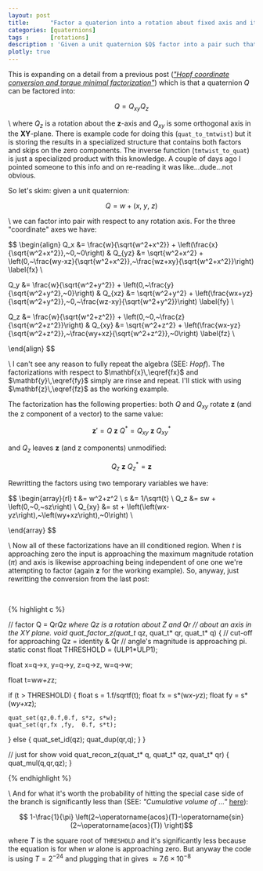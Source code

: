 ```yaml
---
layout: post
title:      "Factor a quaterion into a rotation about fixed axis and its orthogonal complement"
categories: [quaternions]
tags :      [rotations]
description : 'Given a unit quaternion $Q$ factor into a pair such that $Q = Q_rQ_a$ where $a$ is a predefined axis and $r$ is an orthogonal axis'
plotly: true
---
```


This is expanding on a detail from a previous post ([*"Hopf coordinate conversion and torque minimal factorization"*](https://marc-b-reynolds.github.io/quaternions/2017/05/12/HopfCoordConvert.html)) which is that a quaternion $Q$ can be factored into:

$$Q = Q_{xy}Q_z$$

\\
where $Q_z$ is a rotation about the $\mathbf{z}$-axis and $Q_{xy}$ is some orthogonal axis in the $\mathbf{XY}$-plane. There is example code for doing this (`quat_to_tmtwist`) but it is storing the results in a specialized structure that contains both factors and skips on the zero components. The inverse function (`tmtwist_to_quat`) is just a specialized product with this knowledge.  A couple of days ago I pointed someone to this info and on re-reading it was like...dude...not obvious.

So let's skim: given a unit quaternion:

$$ \begin{equation} \label{Qr}
Q = w + \left(x,~y,~z\right) 
\end{equation} $$ 

\\
we can factor into pair with respect to any rotation axis. For the three "coordinate" axes we have:

$$ 
\begin{align}
Q_x &= \frac{w}{\sqrt{w^2+x^2}} + \left(\frac{x}{\sqrt{w^2+x^2}},~0,~0\right) 
& Q_{yz} &= \sqrt{w^2+x^2} + \left(0,~\frac{wy-xz}{\sqrt{w^2+x^2}},~\frac{wz+xy}{\sqrt{w^2+x^2}}\right) \label{fx} \\

Q_y &= \frac{w}{\sqrt{w^2+y^2}} + \left(0,~\frac{y}{\sqrt{w^2+y^2},~0}\right) 
& Q_{xz} &= \sqrt{w^2+y^2} + \left(\frac{wx+yz}{\sqrt{w^2+y^2}},~0,~\frac{wz-xy}{\sqrt{w^2+y^2}}\right) \label{fy} \\

Q_z &= \frac{w}{\sqrt{w^2+z^2}} + \left(0,~0,~\frac{z}{\sqrt{w^2+z^2}}\right) 
& Q_{xy} &= \sqrt{w^2+z^2} + \left(\frac{wx-yz}{\sqrt{w^2+z^2}},~\frac{wy+xz}{\sqrt{w^2+z^2}},~0\right) \label{fz} \\

\end{align}
$$

\\
I can't see any reason to fully repeat the algebra (SEE: *Hopf*). The factorizations with respect to $\mathbf{x}\,\eqref{fx}$ and $\mathbf{y}\,\eqref{fy}$ simply are rinse and repeat. I'll stick with using $\mathbf{z}\,\eqref{fz}$ as the working example.

The factorization has the following properties: both $Q$ and $Q_{xy}$ rotate $\mathbf{z}$ (and the z component of a vector) to the same value:

$$ \mathbf{z}' = Q~\mathbf{z}~Q^* = Q_{xy}~\mathbf{z}~Q_{xy}^*$$

and $Q_z$ leaves $\mathbf{z}$ (and z components) unmodified:

$$  Q_z~\mathbf{z}~Q_z^* = \mathbf{z} $$

Rewritting the factors using two temporary variables we have:

$$ 
\begin{array}{rl}
t &=  w^2+z^2 \\
s &=  1/\sqrt{t} \\
Q_z &= sw + \left(0,~0,~sz\right) \\
Q_{xy} &= st + \left(\left(wx-yz\right),~\left(wy+xz\right),~0\right) \\

\end{array}
$$

\\
Now all of these factorizations have an ill conditioned region. When $t$ is approaching zero the input is approaching the maximum magnitude rotation ($\pi$) and axis is likewise approaching being independent of one one we're attempting to factor (again $\mathbf{z}$ for the working example).  So, anyway, just rewritting the conversion from the last post:

<br>

{% highlight c %}

// factor Q = Qr*Qz where Qz is a rotation about Z and Qr 
// about an axis in the XY plane.
void quat_factor_z(quat_t* qz, quat_t* qr, quat_t* q)
{
  // cut-off for approaching Qz = identity & Qr
  // angle's magnitude is approaching pi.
  static const float THRESHOLD = (ULP1*ULP1);
  
  float x=q->x, y=q->y, z=q->z, w=q->w;

  float t=w*w+z*z;

  if (t > THRESHOLD) {
    float s  = 1.f/sqrtf(t);
    float fx = s*(w*x-y*z);
    float fy = s*(w*y+x*z);

    quat_set(qz,0.f,0.f, s*z, s*w);
    quat_set(qr,fx ,fy,  0.f, s*t);
  }
  else {
    quat_set_id(qz);
    quat_dup(qr,q);
  }
}

// just for show
void quat_recon_z(quat_t* q, quat_t* qz, quat_t* qr)
{
  quat_mul(q,qr,qz);
}

{% endhighlight %}

\\
And for what it's worth the probability of hitting the special case side of the branch is significantly less than (SEE: *"Cumulative volume of ..."* [here](https://marc-b-reynolds.github.io/quaternions/2017/11/10/AveRandomRot.html)):

$$ 1-\frac{1}{\pi} \left(2~\operatorname{acos}(T)-\operatorname{sin}(2~\operatorname{acos}(T)) \right)$$

where $T$ is the square root of `THRESHOLD` and it's significantly less because the equation is for when $w$ alone is approaching zero.  But anyway the code is using $T=2^{-24}$ and plugging that in gives $\approx 7.6 \times 10^{-8}$
